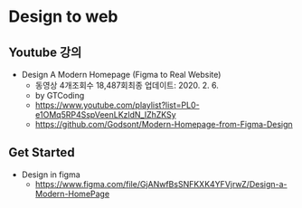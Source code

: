 # Design to web

## Youtube 강의
- Design A Modern Homepage (Figma to Real Website)
    - 동영상 4개조회수 18,487회최종 업데이트: 2020. 2. 6.
    - by GTCoding
    - https://www.youtube.com/playlist?list=PL0-e1OMq5RP4SspVeenLKzldN_IZhZKSy
    - https://github.com/Godsont/Modern-Homepage-from-Figma-Design
    


## Get Started
- Design in figma 
    - https://www.figma.com/file/GjANwfBsSNFKXK4YFVjrwZ/Design-a-Modern-HomePage

